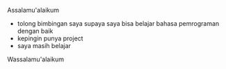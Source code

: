 Assalamu'alaikum
- tolong bimbingan saya supaya saya bisa belajar bahasa pemrograman dengan baik
- kepingin punya project 
- saya masih belajar 

Wassalamu'alaikum
